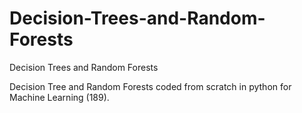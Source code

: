 # Decision-Trees-and-Random-Forests
Decision Trees and Random Forests

Decision Tree and Random Forests coded from scratch in python for Machine Learning (189). 
